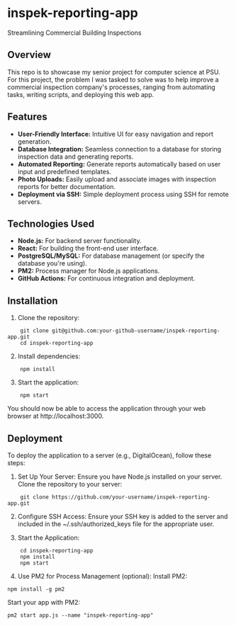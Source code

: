 # inspek-reporting-app
Streamlining Commercial Building Inspections

## Overview
This repo is to showcase my senior project for computer science at PSU. For this project, the problem I was tasked to solve was to help improve a commercial inspection company's processes, ranging from automating tasks, writing scripts, and deploying this web app.

## Features

- **User-Friendly Interface:** Intuitive UI for easy navigation and report generation.
- **Database Integration:** Seamless connection to a database for storing inspection data and generating reports.
- **Automated Reporting:** Generate reports automatically based on user input and predefined templates.
- **Photo Uploads:** Easily upload and associate images with inspection reports for better documentation.
- **Deployment via SSH:** Simple deployment process using SSH for remote servers.

## Technologies Used

- **Node.js:** For backend server functionality.
- **React:** For building the front-end user interface.
- **PostgreSQL/MySQL:** For database management (or specify the database you're using).
- **PM2:** Process manager for Node.js applications.
- **GitHub Actions:** For continuous integration and deployment.

## Installation

1. Clone the repository:
```
    git clone git@github.com:your-github-username/inspek-reporting-app.git
    cd inspek-reporting-app
```

2. Install dependencies:
```
    npm install
```

3. Start the application:
```
    npm start
```

You should now be able to access the application through your web browser at http://localhost:3000.

## Deployment

To deploy the application to a server (e.g., DigitalOcean), follow these steps:

1. Set Up Your Server:
    Ensure you have Node.js installed on your server.
    Clone the repository to your server:
```
    git clone https://github.com/your-username/inspek-reporting-app.git
```

2. Configure SSH Access:
Ensure your SSH key is added to the server and included in the ~/.ssh/authorized_keys file for the appropriate user.

3. Start the Application:
```
    cd inspek-reporting-app
    npm install
    npm start
```

4. Use PM2 for Process Management (optional):
    Install PM2:
```
npm install -g pm2
```

Start your app with PM2:
```
pm2 start app.js --name "inspek-reporting-app"
```